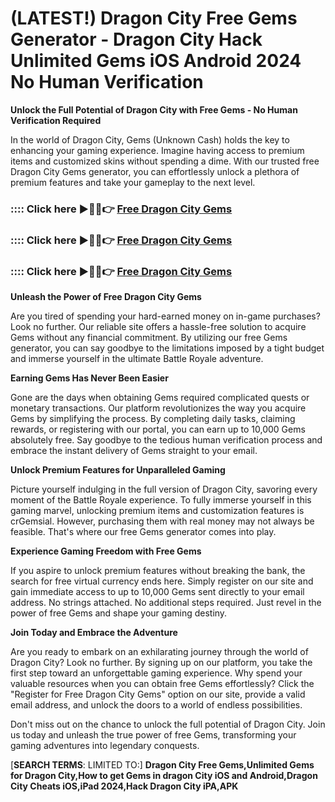 # **(LATEST!) Dragon City Free Gems Generator - Dragon City Hack Unlimited Gems iOS Android 2024 No Human Verification**

**Unlock the Full Potential of Dragon City with Free Gems - No Human Verification Required**

In the world of Dragon City, Gems (Unknown Cash) holds the key to enhancing your gaming experience. Imagine having access to premium items and customized skins without spending a dime. With our trusted free Dragon City Gems generator, you can effortlessly unlock a plethora of premium features and take your gameplay to the next level.

### :::: Click here ►🔴✅👉 <a href="https://lookerstudio.google.com/s/uUoxvjm5B3E">Free Dragon City Gems</a>

### :::: Click here ►🔴✅👉 <a href="https://lookerstudio.google.com/s/uUoxvjm5B3E">Free Dragon City Gems</a>

### :::: Click here ►🔴✅👉 <a href="https://lookerstudio.google.com/s/uUoxvjm5B3E">Free Dragon City Gems</a>

**Unleash the Power of Free Dragon City Gems**

Are you tired of spending your hard-earned money on in-game purchases? Look no further. Our reliable site offers a hassle-free solution to acquire Gems without any financial commitment. By utilizing our free Gems generator, you can say goodbye to the limitations imposed by a tight budget and immerse yourself in the ultimate Battle Royale adventure.

**Earning Gems Has Never Been Easier**

Gone are the days when obtaining Gems required complicated quests or monetary transactions. Our platform revolutionizes the way you acquire Gems by simplifying the process. By completing daily tasks, claiming rewards, or registering with our portal, you can earn up to 10,000 Gems absolutely free. Say goodbye to the tedious human verification process and embrace the instant delivery of Gems straight to your email.

**Unlock Premium Features for Unparalleled Gaming**

Picture yourself indulging in the full version of Dragon City, savoring every moment of the Battle Royale experience. To fully immerse yourself in this gaming marvel, unlocking premium items and customization features is crGemsial. However, purchasing them with real money may not always be feasible. That's where our free Gems generator comes into play.

**Experience Gaming Freedom with Free Gems**

If you aspire to unlock premium features without breaking the bank, the search for free virtual currency ends here. Simply register on our site and gain immediate access to up to 10,000 Gems sent directly to your email address. No strings attached. No additional steps required. Just revel in the power of free Gems and shape your gaming destiny.

**Join Today and Embrace the Adventure**

Are you ready to embark on an exhilarating journey through the world of Dragon City? Look no further. By signing up on our platform, you take the first step toward an unforgettable gaming experience. Why spend your valuable resources when you can obtain free Gems effortlessly? Click the "Register for Free Dragon City Gems" option on our site, provide a valid email address, and unlock the doors to a world of endless possibilities.

Don't miss out on the chance to unlock the full potential of Dragon City. Join us today and unleash the true power of free Gems, transforming your gaming adventures into legendary conquests.



[**SEARCH TERMS**: LIMITED TO:] **Dragon City Free Gems,Unlimited Gems for Dragon City,How to get Gems in dragon City iOS and Android,Dragon City Cheats iOS,iPad 2024,Hack Dragon City iPA,APK**